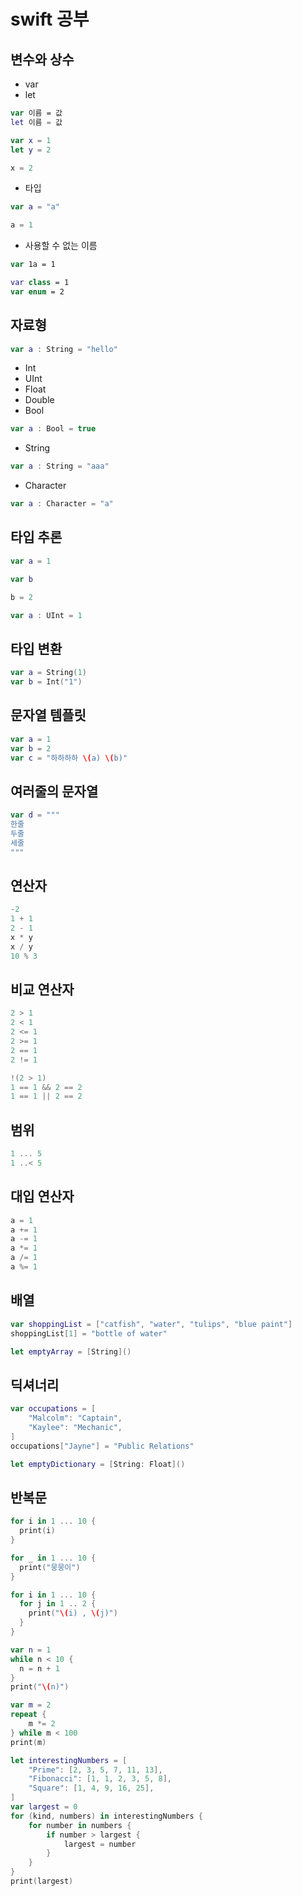 # swift 공부

## 변수와 상수

- var
- let

```swift
var 이름 = 값
let 이름 = 값

var x = 1
let y = 2

x = 2
```

- 타입

```swift
var a = "a"

a = 1
```

- 사용할 수 없는 이름

```swift
var 1a = 1

var class = 1
var enum = 2
```

## 자료형

```swift
var a : String = "hello"
```

- Int
- UInt
- Float
- Double
- Bool

```swift
var a : Bool = true
```

- String

```swift
var a : String = "aaa"
```

- Character

```swift
var a : Character = "a"
```

## 타입 추론

```swift
var a = 1

var b

b = 2

var a : UInt = 1
```

## 타입 변환

```swift
var a = String(1)
var b = Int("1")
```

## 문자열 템플릿

```swift
var a = 1
var b = 2
var c = "하하하하 \(a) \(b)"
```

## 여러줄의 문자열

```swift
var d = """
한줄
두줄
세줄
"""
```

## 연산자

```swift
-2
1 + 1
2 - 1
x * y
x / y
10 % 3
```

## 비교 연산자

```swift
2 > 1
2 < 1
2 <= 1
2 >= 1
2 == 1
2 != 1
```

```swift
!(2 > 1)
1 == 1 && 2 == 2
1 == 1 || 2 == 2
```

## 범위

```swift
1 ... 5
1 ..< 5
```

## 대입 연산자

```swift
a = 1
a += 1
a -= 1
a *= 1
a /= 1
a %= 1
```

## 배열

```swift
var shoppingList = ["catfish", "water", "tulips", "blue paint"]
shoppingList[1] = "bottle of water"

let emptyArray = [String]()
```

## 딕셔너리

```swift
var occupations = [
    "Malcolm": "Captain",
    "Kaylee": "Mechanic",
]
occupations["Jayne"] = "Public Relations"

let emptyDictionary = [String: Float]()
```

## 반복문

```swift
for i in 1 ... 10 {
  print(i)
}
```

```swift
for _ in 1 ... 10 {
  print("뭉뭉이")
}
```

```swift
for i in 1 ... 10 {
  for j in 1 .. 2 {
    print("\(i) , \(j)")
  }
}
```

```swift
var n = 1
while n < 10 {
  n = n + 1
}
print("\(n)")
```

```swift
var m = 2
repeat {
    m *= 2
} while m < 100
print(m)
```

```swift
let interestingNumbers = [
    "Prime": [2, 3, 5, 7, 11, 13],
    "Fibonacci": [1, 1, 2, 3, 5, 8],
    "Square": [1, 4, 9, 16, 25],
]
var largest = 0
for (kind, numbers) in interestingNumbers {
    for number in numbers {
        if number > largest {
            largest = number
        }
    }
}
print(largest)
```
